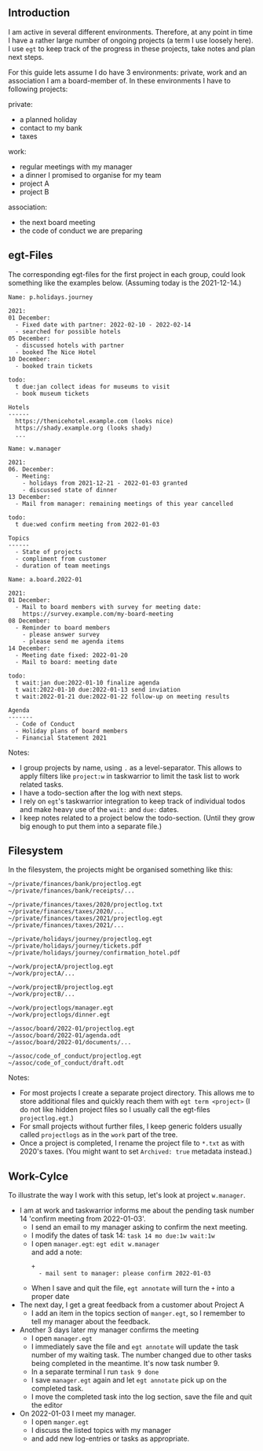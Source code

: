 Introduction
------------

I am active in several different environments.
Therefore, at any point in time I have a rather large number of ongoing projects (a term I use loosely here).
I use `egt` to keep track of the progress in these projects, take notes and plan next steps.

For this guide lets assume I do have 3 environments: private, work and an association I am a board-member of.
In these environments I have to following projects:

private:
  - a planned holiday
  - contact to my bank
  - taxes

work:
  - regular meetings with my manager
  - a dinner I promised to organise for my team
  - project A
  - project B

association:
  - the next board meeting
  - the code of conduct we are preparing


egt-Files
---------

The corresponding egt-files for the first project in each group, could look something like the examples below.
(Assuming today is the 2021-12-14.)

```
Name: p.holidays.journey

2021:
01 December:
  - Fixed date with partner: 2022-02-10 - 2022-02-14
  - searched for possible hotels
05 December:
  - discussed hotels with partner
  - booked The Nice Hotel
10 December:
  - booked train tickets

todo:
  t due:jan collect ideas for museums to visit
  - book museum tickets

Hotels
------
  https://thenicehotel.example.com (looks nice)
  https://shady.example.org (looks shady)
  ...
```


```
Name: w.manager

2021:
06. December:
  - Meeting:
    - holidays from 2021-12-21 - 2022-01-03 granted
    - discussed state of dinner
13 December:
  - Mail from manager: remaining meetings of this year cancelled

todo:
  t due:wed confirm meeting from 2022-01-03

Topics
------
  - State of projects
  - compliment from customer
  - duration of team meetings

```


```
Name: a.board.2022-01

2021:
01 December:
  - Mail to board members with survey for meeting date:
    https://survey.example.com/my-board-meeting
08 December:
  - Reminder to board members
    - please answer survey
    - please send me agenda items
14 December:
  - Meeting date fixed: 2022-01-20
  - Mail to board: meeting date

todo:
  t wait:jan due:2022-01-10 finalize agenda
  t wait:2022-01-10 due:2022-01-13 send inviation
  t wait:2022-01-21 due:2022-01-22 follow-up on meeting results

Agenda
-------
  - Code of Conduct
  - Holiday plans of board members
  - Financial Statement 2021
```

Notes:
  * I group projects by name, using `.` as a level-separator. This allows to apply filters like `project:w` in taskwarrior to limit the task list to work related tasks.
  * I have a todo-section after the log with next steps.
  * I rely on `egt`'s taskwarrior integration to keep track of individual todos and make heavy use of the `wait:` and `due:` dates.
  * I keep notes related to a project below the todo-section. (Until they grow big enough to put them into a separate file.)


Filesystem
----------

In the filesystem, the projects might be organised something like this:

```
~/private/finances/bank/projectlog.egt
~/private/finances/bank/receipts/...

~/private/finances/taxes/2020/projectlog.txt
~/private/finances/taxes/2020/...
~/private/finances/taxes/2021/projectlog.egt
~/private/finances/taxes/2021/...

~/private/holidays/journey/projectlog.egt
~/private/holidays/journey/tickets.pdf
~/private/holidays/journey/confirmation_hotel.pdf

~/work/projectA/projectlog.egt
~/work/projectA/...

~/work/projectB/projectlog.egt
~/work/projectB/...

~/work/projectlogs/manager.egt
~/work/projectlogs/dinner.egt

~/assoc/board/2022-01/projectlog.egt
~/assoc/board/2022-01/agenda.odt
~/assoc/board/2022-01/documents/...

~/assoc/code_of_conduct/projectlog.egt
~/assoc/code_of_conduct/draft.odt
```

Notes:
  * For most projects I create a separate project directory. This allows me to store additional files and quickly reach them with `egt term <project>`
    (I do not like hidden project files so I usually call the egt-files `projectlog.egt`.)
  * For small projects without further files, I keep generic folders usually called `projectlogs` as in the `work` part of the tree.
  * Once a project is completed, I rename the project file to `*.txt` as with 2020's taxes.
    (You might want to set `Archived: true` metadata instead.)



Work-Cylce
----------

To illustrate the way I work with this setup, let's look at project `w.manager`.
  * I am at work and taskwarrior informs me about the pending task number 14 'confirm meeting from 2022-01-03'.
    * I send an email to my manager asking to confirm the next meeting.
    * I modify the dates of task 14: `task 14 mo due:1w wait:1w`
    * I open `manager.egt`: `egt edit w.manager`  
      and add a note:  
      ```
      +
        - mail sent to manager: please confirm 2022-01-03
      ```
    * When I save and quit the file, `egt annotate` will turn the `+` into a proper date
  * The next day, I get a great feedback from a customer about Project A
    * I add an item in the topics section of `manger.egt`, so I remember to tell my manager about the feedback.
  * Another 3 days later my manager confirms the meeting
    * I open `manager.egt`
    * I immediately save the file and `egt annotate` will update the task number of my waiting task. The number changed due to other tasks being completed in the meantime. It's now task number 9.
    * In a separate terminal I run `task 9 done`
    * I save `manager.egt` again and let `egt annotate` pick up on the completed task.
    * I move the completed task into the log section, save the file and quit the editor
  * On 2022-01-03 I meet my manager.
    * I open `manger.egt`
    * I discuss the listed topics with my manager
    * and add new log-entries or tasks as appropriate.

